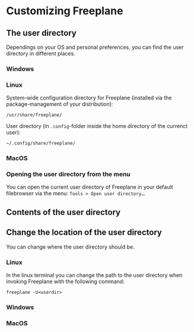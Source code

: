 <!-- customization -->

# Customizing Freeplane

## The user directory

Dependings on your OS and personal preferences, you can find the user directory in different places.

### Windows

<!-- FIXME: where is this? -->

### Linux

System-wide configuration directory for Freeplane (installed via the package-management of your distribution):

`/usr/share/freeplane/`

User directory (in `.config`-folder inside the home directory of the currenct user):

`~/.config/share/freeplane/`

### MacOS

<!-- FIXME: where is this? -->

### Opening the user directory from the menu

You can open the current user directory of Freeplane in your default filebrowser via the menu: `Tools > Open user directory…`.

## Contents of the user directory

<!-- FIXME: describe an add infos about the contents here -->

## Change the location of the user directory

You can change where the user directory should be.

### Linux

In the linux terminal you can change the path to the user directory when invoking Freeplane with the following command:

`freeplane -U<userdir>`

### Windows

<!-- FIXME: how does this work on Windows? -->

### MacOS

<!-- FIXME: how does this work on MacOS? -->
